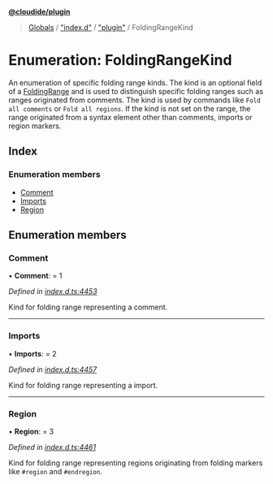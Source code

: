 **[@cloudide/plugin](../README.md)**

> [Globals](../README.md) / ["index.d"](../modules/_index_d_.md) / ["plugin"](../modules/_index_d_._plugin_.md) / FoldingRangeKind

# Enumeration: FoldingRangeKind

An enumeration of specific folding range kinds. The kind is an optional field of a [FoldingRange](#FoldingRange)
and is used to distinguish specific folding ranges such as ranges originated from comments. The kind is used by commands like
`Fold all comments` or `Fold all regions`.
If the kind is not set on the range, the range originated from a syntax element other than comments, imports or region markers.

## Index

### Enumeration members

* [Comment](_index_d_._plugin_.foldingrangekind.md#comment)
* [Imports](_index_d_._plugin_.foldingrangekind.md#imports)
* [Region](_index_d_._plugin_.foldingrangekind.md#region)

## Enumeration members

### Comment

•  **Comment**:  = 1

*Defined in [index.d.ts:4453](https://github.com/shuyaqian/cloudide-plugin-api/blob/57a3a2a/index.d.ts#L4453)*

Kind for folding range representing a comment.

___

### Imports

•  **Imports**:  = 2

*Defined in [index.d.ts:4457](https://github.com/shuyaqian/cloudide-plugin-api/blob/57a3a2a/index.d.ts#L4457)*

Kind for folding range representing a import.

___

### Region

•  **Region**:  = 3

*Defined in [index.d.ts:4461](https://github.com/shuyaqian/cloudide-plugin-api/blob/57a3a2a/index.d.ts#L4461)*

Kind for folding range representing regions originating from folding markers like `#region` and `#endregion`.
